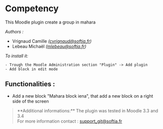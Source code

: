 
# Competency
  
This Moodle plugin create a group in mahara

*Authors :*   
  
 - Vrignaud Camille *(cvrignaud@softia.fr)*  
 - Lebeau Michaël *(mlebeau@softia.fr)*  
  
*To install it:*  

    - Trough the Moodle Administration section "Plugin" -> Add plugin  
    - Add block in edit mode
  
  
## Functionalities :   
  
 - Add a new block "Mahara block iena", that add a new block on a right side of the screen
         
> \*\*Additional informations:\*\* The plugin was tested in Moodle 3.3 and 3.4  
> For more information contact : support_git@softia.fr
